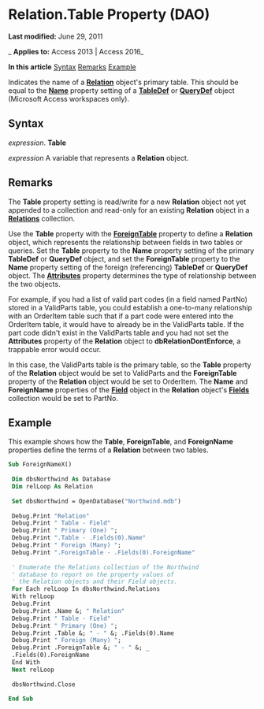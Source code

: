 
# Relation.Table Property (DAO)

 **Last modified:** June 29, 2011

 _ **Applies to:** Access 2013 | Access 2016_

 **In this article**
[Syntax](#sectionSection0)
[Remarks](#sectionSection1)
[Example](#sectionSection2)


Indicates the name of a  **[Relation](46d6dfaf-a97d-3abd-0b4b-396a41eb3be7.md)** object's primary table. This should be equal to the **[Name](5f4a95cd-63a3-aedf-df64-793158b2283d.md)** property setting of a **[TableDef](715146b6-c62a-abff-28ee-e6bbe3c08adf.md)** or **[QueryDef](0b3d901c-345d-42a2-f5f1-fb09cc562e27.md)** object (Microsoft Access workspaces only).

## Syntax
<a name="sectionSection0"> </a>

 _expression_. **Table**

 _expression_ A variable that represents a **Relation** object.


## Remarks
<a name="sectionSection1"> </a>

The  **Table** property setting is read/write for a new **Relation** object not yet appended to a collection and read-only for an existing **Relation** object in a **[Relations](8929b5cc-cf52-03f2-8cf5-7f45276d258e.md)** collection.

Use the  **Table** property with the **[ForeignTable](3f896433-2962-1c7c-f5a2-4e030ba8d4a0.md)** property to define a **Relation** object, which represents the relationship between fields in two tables or queries. Set the **Table** property to the **Name** property setting of the primary **TableDef** or **QueryDef** object, and set the **ForeignTable** property to the **Name** property setting of the foreign (referencing) **TableDef** or **QueryDef** object. The **[Attributes](8e6f6afb-1a89-7315-c129-cf7ff19e0ca9.md)** property determines the type of relationship between the two objects.

For example, if you had a list of valid part codes (in a field named PartNo) stored in a ValidParts table, you could establish a one-to-many relationship with an OrderItem table such that if a part code were entered into the OrderItem table, it would have to already be in the ValidParts table. If the part code didn't exist in the ValidParts table and you had not set the  **Attributes** property of the **Relation** object to **dbRelationDontEnforce**, a trappable error would occur.

In this case, the ValidParts table is the primary table, so the  **Table** property of the **Relation** object would be set to ValidParts and the **ForeignTable** property of the **Relation** object would be set to OrderItem. The **Name** and **ForeignName** properties of the **[Field](47282ce2-9b49-ccf9-ad37-c4bb25cfd037.md)** object in the **Relation** object's **[Fields](4be3ba07-20c1-d958-c1b8-7dd8b4731f60.md)** collection would be set to PartNo.


## Example
<a name="sectionSection2"> </a>

This example shows how the  **Table**, **ForeignTable**, and **ForeignName** properties define the terms of a **Relation** between two tables.


```vb
Sub ForeignNameX() 
 
 Dim dbsNorthwind As Database 
 Dim relLoop As Relation 
 
 Set dbsNorthwind = OpenDatabase("Northwind.mdb") 
 
 Debug.Print "Relation" 
 Debug.Print " Table - Field" 
 Debug.Print " Primary (One) "; 
 Debug.Print ".Table - .Fields(0).Name" 
 Debug.Print " Foreign (Many) "; 
 Debug.Print ".ForeignTable - .Fields(0).ForeignName" 
 
 ' Enumerate the Relations collection of the Northwind 
 ' database to report on the property values of 
 ' the Relation objects and their Field objects. 
 For Each relLoop In dbsNorthwind.Relations 
 With relLoop 
 Debug.Print 
 Debug.Print .Name &; " Relation" 
 Debug.Print " Table - Field" 
 Debug.Print " Primary (One) "; 
 Debug.Print .Table &; " - " &; .Fields(0).Name 
 Debug.Print " Foreign (Many) "; 
 Debug.Print .ForeignTable &; " - " &; _ 
 .Fields(0).ForeignName 
 End With 
 Next relLoop 
 
 dbsNorthwind.Close 
 
End Sub
```

